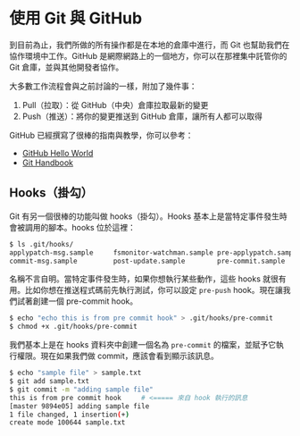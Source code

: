 # 使用 Git 與 GitHub

到目前為止，我們所做的所有操作都是在本地的倉庫中進行，而 Git 也幫助我們在協作環境中工作。GitHub 是網際網路上的一個地方，你可以在那裡集中託管你的 Git 倉庫，並與其他開發者協作。

大多數工作流程會與之前討論的一樣，附加了幾件事：

 1. Pull（拉取）：從 GitHub（中央）倉庫拉取最新的變更
 2. Push（推送）：將你的變更推送到 GitHub 倉庫，讓所有人都可以取得

GitHub 已經撰寫了很棒的指南與教學，你可以參考：

- [GitHub Hello World](https://guides.github.com/activities/hello-world/)
- [Git Handbook](https://guides.github.com/introduction/git-handbook/)

## Hooks（掛勾）

Git 有另一個很棒的功能叫做 hooks（掛勾）。Hooks 基本上是當特定事件發生時會被調用的腳本。hooks 位於這裡：

```bash
$ ls .git/hooks/
applypatch-msg.sample     fsmonitor-watchman.sample pre-applypatch.sample     pre-push.sample           pre-receive.sample        update.sample
commit-msg.sample         post-update.sample        pre-commit.sample         pre-rebase.sample         prepare-commit-msg.sample
```

名稱不言自明。當特定事件發生時，如果你想執行某些動作，這些 hooks 就很有用。比如你想在推送程式碼前先執行測試，你可以設定 `pre-push` hook。現在讓我們試著創建一個 pre-commit hook。

```bash
$ echo "echo this is from pre commit hook" > .git/hooks/pre-commit
$ chmod +x .git/hooks/pre-commit
```

我們基本上是在 hooks 資料夾中創建一個名為 `pre-commit` 的檔案，並賦予它執行權限。現在如果我們做 commit，應該會看到顯示該訊息。

```bash
$ echo "sample file" > sample.txt
$ git add sample.txt
$ git commit -m "adding sample file"
this is from pre commit hook     # <===== 來自 hook 執行的訊息
[master 9894e05] adding sample file
1 file changed, 1 insertion(+)
create mode 100644 sample.txt
```
